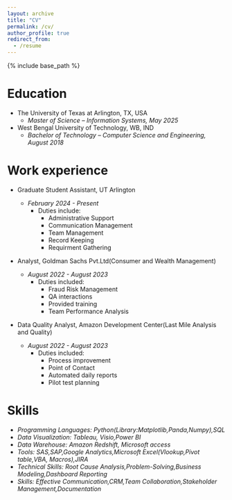 ```yaml
---
layout: archive
title: "CV"
permalink: /cv/
author_profile: true
redirect_from:
  - /resume
---
```


{% include base_path %}

Education
======
* The University of Texas at Arlington, TX, USA
  * _Master of Science – Information Systems, May 2025_
* West Bengal University of Technology, WB, IND
  * _Bachelor of Technology – Computer Science and Engineering, August 2018_

Work experience
======
* Graduate Student Assistant, UT Arlington
  * _February 2024 - Present_       
    * Duties include:
      * Administrative Support
      * Communication Management
      * Team Management
      * Record Keeping
      * Requirment Gathering

* Analyst, Goldman Sachs Pvt.Ltd(Consumer and Wealth Management)
  * _August 2022 - August 2023_
    * Duties included:
      * Fraud Risk Management
      * QA interactions
      * Provided training
      * Team Performance Analysis

* Data Quality Analyst, Amazon Development Center(Last Mile Analysis and Quality)
  * _August 2022 - August 2023_
    * Duties included:
      * Process improvement
      * Point of Contact
      * Automated daily reports 
      * Pilot test planning
        
Skills
======
* *Programming Languages:* _Python(Library:Matplotlib,Panda,Numpy),SQL_
* *Data Visualization:* _Tableau, Visio,Power BI_
* *Data Warehouse:* _Amazon Redshift, Microsoft access_
* *Tools:* _SAS,SAP,Google Analytics,Microsoft Excel(Vlookup,Pivot table,VBA, Macros),JIRA_
* *Technical Skills:* _Root Cause Analysis,Problem-Solving,Business Modeling,Dashboard Reporting_
* *Skills:* _Effective Communication,CRM,Team Collaboration,Stakeholder Management,Documentation_

